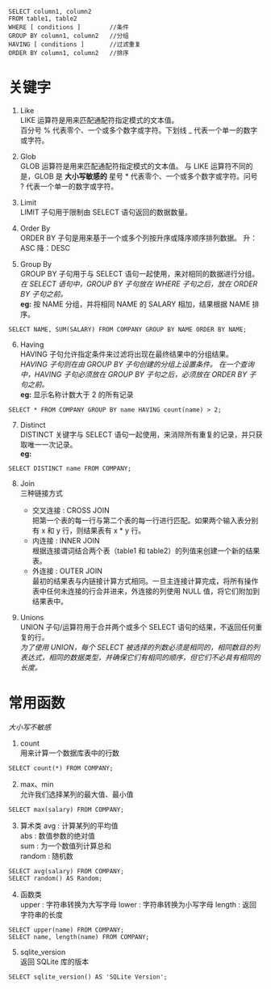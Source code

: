 ```
SELECT column1, column2
FROM table1, table2
WHERE [ conditions ]  		//条件
GROUP BY column1, column2	//分组
HAVING [ conditions ] 		//过滤重复
ORDER BY column1, column2	//排序
```
# 关键字

1. Like  
 LIKE 运算符是用来匹配通配符指定模式的文本值。  
 百分号 % 代表零个、一个或多个数字或字符。下划线 _ 代表一个单一的数字或字符。  

2. Glob  
 GLOB 运算符是用来匹配通配符指定模式的文本值。
 与 LIKE 运算符不同的是，GLOB 是 **大小写敏感的**
 星号 * 代表零个、一个或多个数字或字符。问号 ? 代表一个单一的数字或字符。  

3. Limit  
 LIMIT 子句用于限制由 SELECT 语句返回的数据数量。  

4. Order By  
 ORDER BY 子句是用来基于一个或多个列按升序或降序顺序排列数据。
 升： ASC  降：DESC  

5. Group By  
 GROUP BY 子句用于与 SELECT 语句一起使用，来对相同的数据进行分组。  
 *在 SELECT 语句中，GROUP BY 子句放在 WHERE 子句之后，放在 ORDER BY 子句之前。*  
 **eg:** 按 NAME 分组，并将相同 NAME 的 SALARY 相加，结果根据 NAME 排序。
 ```
 SELECT NAME, SUM(SALARY) FROM COMPANY GROUP BY NAME ORDER BY NAME;
 ```

6. Having  
 HAVING 子句允许指定条件来过滤将出现在最终结果中的分组结果。  
 *HAVING 子句则在由 GROUP BY 子句创建的分组上设置条件。*
 *在一个查询中，HAVING 子句必须放在 GROUP BY 子句之后，必须放在 ORDER BY 子句之前。*  
 **eg:** 显示名称计数大于 2 的所有记录
 ```
 SELECT * FROM COMPANY GROUP BY name HAVING count(name) > 2;
 ```

7. Distinct  
 DISTINCT 关键字与 SELECT 语句一起使用，来消除所有重复的记录，并只获取唯一一次记录。  
 **eg:** 
 ```
 SELECT DISTINCT name FROM COMPANY;
 ```

8. Join  
 三种链接方式  

	- 交叉连接 : CROSS JOIN  
		把第一个表的每一行与第二个表的每一行进行匹配。如果两个输入表分别有 x 和 y 行，则结果表有 x * y 行。
 	- 内连接	 : INNER JOIN  
   		根据连接谓词结合两个表（table1 和 table2）的列值来创建一个新的结果表。
 	- 外连接 : OUTER JOIN  
   		最初的结果表与内链接计算方式相同。一旦主连接计算完成，将所有操作表中任何未连接的行合并进来，外连接的列使用 NULL 值，将它们附加到结果表中。  

9. Unions  
 UNION 子句/运算符用于合并两个或多个 SELECT 语句的结果，不返回任何重复的行。  
 *为了使用 UNION，每个 SELECT 被选择的列数必须是相同的，相同数目的列表达式，相同的数据类型，并确保它们有相同的顺序，但它们不必具有相同的长度。*


# 常用函数
*大小写不敏感*

1. count  
 用来计算一个数据库表中的行数  
 ```
 SELECT count(*) FROM COMPANY;
 ```

2. max、min  
 允许我们选择某列的最大值、最小值  
 ```
 SELECT max(salary) FROM COMPANY;
 ```


3. 算术类
 avg : 计算某列的平均值  
 abs : 数值参数的绝对值  
 sum : 为一个数值列计算总和  
 random : 随机数  
 ```
 SELECT avg(salary) FROM COMPANY;
 SELECT random() AS Random;
 ```

4. 函数类  
 upper : 字符串转换为大写字母
 lower : 字符串转换为小写字母
 length : 返回字符串的长度  
 ```
 SELECT upper(name) FROM COMPANY;
 SELECT name, length(name) FROM COMPANY;
 ```

5. sqlite_version  
 返回 SQLite 库的版本
 ```
 SELECT sqlite_version() AS 'SQLite Version';
 ```











